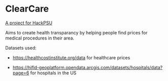 # ClearCare

[A project for HackPSU](https://devpost.com/software/clearcare)

Aims to create health transparancy by helping people find prices for medical procedures in their area. 

Datasets used: 
* https://healthcostinstitute.org/data for healthcare prices 

* https://hifld-geoplatform.opendata.arcgis.com/datasets/hospitals/data?page=6 for hospitals in the US
